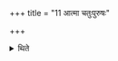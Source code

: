 +++
title = "11 आत्मा चतुःपुरुषः"

+++

<details><summary>थिते</summary>

आत्मा चतुःपुरुषः ११
</details>
